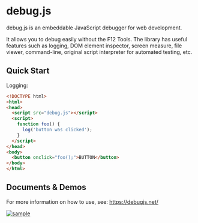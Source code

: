 # debug.js
debug.js is an embeddable JavaScript debugger for web development.

It allows you to debug easily without the F12 Tools.
The library has useful features such as logging, DOM element inspector, screen measure, file viewer, command-line, original script interpreter for automated testing, etc.

## Quick Start
Logging:
```html
<!DOCTYPE html>
<html>
<head>
  <script src="debug.js"></script>
  <script>
    function foo() {
      log('button was clicked');
    }
  </script>
</head>
<body>
  <button onclick="foo();">BUTTON</button>
</body>
</html>
```

## Documents & Demos
For more information on how to use, see: https://debugjs.net/

[ ![sample](https://debugjs.net/debugjs20180212.png) ](https://debugjs.net/ "debug.js")
